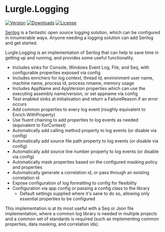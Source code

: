 # Lurgle.Logging

[![Version](https://img.shields.io/nuget/v/Lurgle.Logging?style=plastic)](https://www.nuget.org/packages/Lurgle.Logging)
[![Downloads](https://img.shields.io/nuget/dt/Lurgle.Logging?style=plastic)](https://www.nuget.org/packages/Lurgle.Logging)
[![License](https://img.shields.io/github/license/MattMofDoom/Lurgle.Logging?style=plastic)](https://github.com/MattMofDoom/Lurgle.Logging/blob/dev/LICENSE)

[Serilog](https://serilog.net/) is a fantastic open source logging solution, which can be configured in innumerable ways. Anyone needing a logging solution can add Serilog and get started.

Lurgle.Logging is an implementation of Serilog that can help to save time in getting up and running, and provides some useful functionality.

- Includes sinks for Console, Windows Event Log, File, and Seq, with configurable properties exposed via config
- Includes enrichers for log context, thread id, environment user name, machine name, process id, process nmame, memory usage
- Includes AppName and AppVersion properties which can use the executing assembly name/version, or set appname via config
- Test enabled sinks at initialisation and return a FailureReason if an error occurs
- Add common properties to every log event (roughly equivalent to Enrich.WithProperty) 
- Use fluent chaining to add properties to log events as needed (equivalent to ForContext)
- Automatically add calling method property to log events (or disable via config)
- Automatically add source file path property to log events (or disable via config)
- Automatically add source line number property to log events (or disable via config)
- Automatically mask properties based on the configured masking policy and properties
- Automatically generate a correlation id, or pass through an existing correlation id
- Expose configuration of log formatting to config for flexibility
- Configuration via app config or passing a config class to the library
  - Default settings supplied where it's sane to do so, allowing only essential properties to be configured

This implementation is at its most useful with a Seq or Json file implementation, where a common log library is needed in multiple projects and a common set of standards is required (such as implementing common properties, data masking, and correlation ids).
